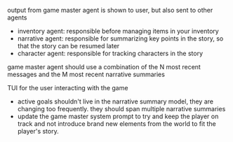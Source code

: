 output from game master agent is shown to user, but also sent to other agents
- inventory agent: responsible before managing items in your inventory
- narrative agent: responsible for summarizing key points in the story, so that the story can be resumed later
- character agent: responsible for tracking characters in the story

game master agent should use a combination of the N most recent messages and the M most recent narrative summaries

TUI for the user interacting with the game

- active goals shouldn't live in the narrative summary model, they are changing too frequently. they should span multiple narrative summaries
- update the game master system prompt to try and keep the player on track and not introduce brand new elements from the world to fit the player's story.
